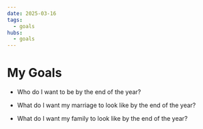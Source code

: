 ```yaml
---
date: 2025-03-16
tags:
  - goals
hubs:
  - goals
---
```


# My Goals

- Who do I want to be by the end of the year?

* What do I want my marriage to look like by the end of the year?

- What do I want my family to look like by the end of the year?

